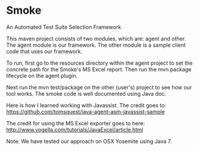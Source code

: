 # Smoke
An Automated Test Suite Selection Framework

This maven project consists of two modules, which are: agent and other.
The agent module is our framework. The other module is a sample client code 
that uses our framework. 

To run, first go to the resources directory within the agent project to set 
the concrete path for the Smoke's MS Excel report. Then run the mvn package
lifecycle on the agent plugin.

Next run the mvn test/package on the other (user's) project to see how our tool
works. The smoke code is well documented using Java doc.

Here is how I learned working with Javassist. The credit goes to: https://github.com/tomsquest/java-agent-asm-javassist-sample

The credit for using the MS Excel exporter goes to here: http://www.vogella.com/tutorials/JavaExcel/article.html

Note: We have tested our approach on OSX Yosemite using Java 7.